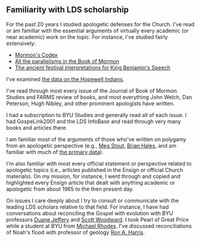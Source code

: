 ## Familiarity with LDS scholarship

For the past 20 years I studied apologetic defenses for the Church.  I've read or am familiar with the essential arguments of virtually every academic (or near academic) work on the topic.  For instance, I've studied fairly extensively:

* [Mormon's Codex](http://www.fairmormon.org/perspectives/fair-conferences/2012-fair-conference/2012-reading-mormons-codex)
* [All the parallelisms in the Book of Mormon](http://www.amazon.com/Mormon-reformatted-according-parallelistic-patterns/dp/B001JMKB70)
* [The ancient festival interpretations for King Benjamin's Speech](http://publications.maxwellinstitute.byu.edu/book/king-benjamin-s-speech-that-ye-may-learn-wisdom/)

I've examined [the data on the Hopewell Indians](https://mormonbandwagon.com/user/david.mckane/).

I've read through most every issue of the Journal of Book of Mormon Studies and FARMS review of books, and most everything John Welch, Dan Peterson, Hugh Nibley, and other prominent apologists have written.

I had a subscription to BYU Studies and generally read all of each issue.  I had GospeLink2001 and the LDS InfoBase and read through very many books and articles there.

I am familiar most of the arguments of those who've written on polygamy from an apologetic perspective (e.g., [Meg Stout](http://www.millennialstar.org/free-book-or-what-i-learned-at-mha/), [Brian Hales](http://josephsmithspolygamy.org/), and am familiar with much of [the primary data](http://mormonpolygamydocuments.org/)).

I'm also familiar with most every official statement or perspective related to apologetic topics (i.e., articles published in the Ensign or official Church materials).  On my mission, for instance, I went through and copied and highlighted every Ensign article that dealt with anything academic or apologetic from about 1965 to the then present day.

On issues I care deeply about I try to consult or communicate with the leading LDS scholars relative to that field.  For instance, I have had conversations about reconciling the Gospel with evolution with BYU professors [Duane Jeffery](https://www.dialoguejournal.com/wp-content/uploads/2010/05/Dialogue_V08N0304_43.pdf) and [Scott Woodward](https://en.wikipedia.org/wiki/Scott_Woodward).  I took Pearl of Great Price while a student at BYU from [Michael Rhodes](https://en.wikipedia.org/wiki/Michael_D._Rhodes).  I've discussed reconciliations of Noah's flood with professor of geology [Ron A. Harris](http://www.geology.byu.edu/home/node/80).
